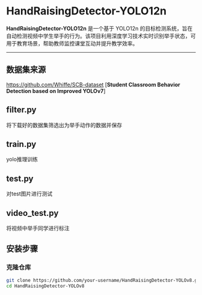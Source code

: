 # HandRaisingDetector-YOLO12n

**HandRaisingDetector-YOLO12n** 是一个基于 YOLO12n 的目标检测系统，旨在自动检测视频中学生举手的行为。该项目利用深度学习技术实时识别举手状态，可用于教育场景，帮助教师监控课堂互动并提升教学效率。

---

## 数据集来源
https://github.com/Whiffe/SCB-dataset
   [**Student Classroom Behavior Detection based on Improved YOLOv7**]

## filter.py

将下载好的数据集筛选出为举手动作的数据并保存

## train.py

yolo推理训练

## test.py

对test图片进行测试

## video_test.py

将视频中举手同学进行标注
## 安装步骤

### 克隆仓库
```bash
git clone https://github.com/your-username/HandRaisingDetector-YOLOv8.git
cd HandRaisingDetector-YOLOv8

